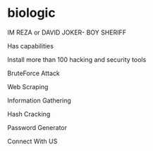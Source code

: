 # biologic 
IM REZA or DAVID JOKER- BOY SHERIFF 

Has capabilities 

Install more than 100 hacking and security tools 

BruteForce Attack

Web Scraping

Information Gathering

Hash Cracking

Password Generator

Connect With US
        
